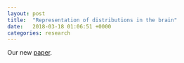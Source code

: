 ```yaml
---
layout: post
title:  "Representation of distributions in the brain"
date:   2018-03-18 01:06:51 +0000
categories: research
---
```


Our new [paper](DKEF).

[DKEF]: https://arxiv.org/abs/1811.08357https://arxiv.org/abs/1811.08357

